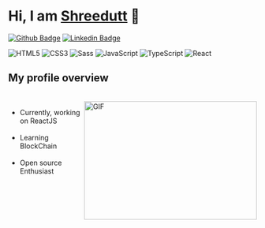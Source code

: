 # Hi, I am [Shreedutt](#) :crystal_ball:

[![Github Badge](https://img.shields.io/badge/-Github-000?style=flat-square&logo=Github&logoColor=white&link=https://github.com/Shreedutt77)](https://github.com/Shreedutt77/)
[![Linkedin Badge](https://img.shields.io/badge/-LinkedIn-blue?style=flat-square&logo=Linkedin&logoColor=white&link=https://www.linkedin.com/in/shreedutt-dixit-613383191/)](https://www.linkedin.com/in/shreedutt-dixit-613383191/)

![HTML5](https://img.shields.io/badge/-Html5-000000?style=flat&logo=HTML5)
![CSS3](https://img.shields.io/badge/-Css3-000000?style=flat&logo=css3&logoColor=1572B6)
![Sass](https://img.shields.io/badge/-Sass-000000?style=flat&logo=sass&logoColor=CD6799)
![JavaScript](https://img.shields.io/badge/-JavaScript-black?style=flat-square&logo=javascript)
![TypeScript](https://img.shields.io/badge/-TypeScript-000000?style=flat&logo=typescript)
![React](https://img.shields.io/badge/-React-black?style=flat-square&logo=React)

## My profile overview

</br>

<img align="right" alt="GIF" src="https://giffiles.alphacoders.com/297/2970.gif" width="350" height="240" />


- Currently, working on ReactJS </br></br>
- Learning BlockChain </br></br>
- Open source Enthusiast </br></br>
